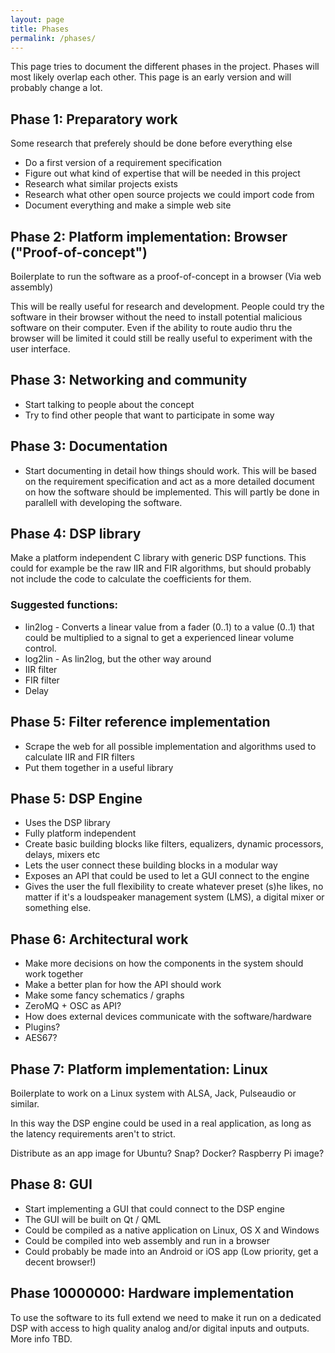 ```yaml
---
layout: page
title: Phases
permalink: /phases/
---
```


This page tries to document the different phases in the project. Phases will most likely overlap each other. This page is an early version and will probably change a lot.


Phase 1: Preparatory work
-------------------------
Some research that preferely should be done before everything else

 * Do a first version of a requirement specification
 * Figure out what kind of expertise that will be needed in this project
 * Research what similar projects exists
 * Research what other open source projects we could import code from
 * Document everything and make a simple web site


Phase 2: Platform implementation: Browser ("Proof-of-concept")
--------------------------------------------------------------
Boilerplate to run the software as a proof-of-concept in a browser (Via web assembly)

This will be really useful for research and development. People could try the software in their browser without the need to install potential malicious software on their computer. Even if the ability to route audio thru the browser will be limited it could still be really useful to experiment with the user interface.


Phase 3: Networking and community
---------------------------------
 * Start talking to people about the concept
 * Try to find other people that want to participate in some way


Phase 3: Documentation
----------------------
 * Start documenting in detail how things should work. This will be based on the requirement specification and act as a more detailed document on how the software should be implemented. This will partly be done in parallell with developing the software.


Phase 4: DSP library
--------------------
Make a platform independent C library with generic DSP functions. This could for example be the raw IIR and FIR algorithms, but should probably not include the code to calculate the coefficients for them.

### Suggested functions:
 * lin2log - Converts a linear value from a fader (0..1) to a value (0..1) that could be multiplied to a signal to get a experienced linear volume control.
 * log2lin - As lin2log, but the other way around
 * IIR filter
 * FIR filter
 * Delay


Phase 5: Filter reference implementation
----------------------------------------
 * Scrape the web for all possible implementation and algorithms used to calculate IIR and FIR filters
 * Put them together in a useful library


Phase 5: DSP Engine
-------------------
 * Uses the DSP library
 * Fully platform independent
 * Create basic building blocks like filters, equalizers, dynamic processors, delays, mixers etc
 * Lets the user connect these building blocks in a modular way
 * Exposes an API that could be used to let a GUI connect to the engine
 * Gives the user the full flexibility to create whatever preset (s)he likes, no matter if it's a loudspeaker management system (LMS), a digital mixer or something else.


Phase 6: Architectural work
---------------------------
 * Make more decisions on how the components in the system should work together
 * Make a better plan for how the API should work
 * Make some fancy schematics / graphs
 * ZeroMQ + OSC as API?
 * How does external devices communicate with the software/hardware
 * Plugins?
 * AES67?


Phase 7: Platform implementation: Linux
---------------------------------------
Boilerplate to work on a Linux system with ALSA, Jack, Pulseaudio or similar.

In this way the DSP engine could be used in a real application, as long as the latency requirements aren't to strict.

Distribute as an app image for Ubuntu? Snap? Docker? Raspberry Pi image?


Phase 8: GUI
------------
 * Start implementing a GUI that could connect to the DSP engine
 * The GUI will be built on Qt / QML
 * Could be compiled as a native application on Linux, OS X and Windows
 * Could be compiled into web assembly and run in a browser
 * Could probably be made into an Android or iOS app (Low priority, get a decent browser!)


Phase 10000000: Hardware implementation
---------------------------------------
To use the software to its full extend we need to make it run on a dedicated DSP with access to high quality analog and/or digital inputs and outputs. More info TBD.